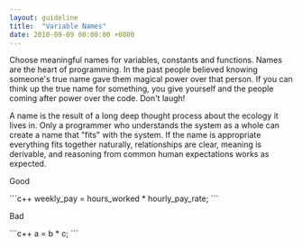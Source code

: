 ```yaml
---
layout: guideline
title:  "Variable Names"
date: 2018-09-09 00:00:00 +0800
---
```


Choose meaningful names for variables, constants and functions.
Names are the heart of programming. In the past people believed knowing someone's true name gave them magical power over that person. If you can think up the true name for something, you give yourself and the people coming after power over the code. Don't laugh!

A name is the result of a long deep thought process about the ecology it lives in. Only a programmer who understands the system as a whole can create a name that "fits" with the system. If the name is appropriate everything fits together naturally, relationships are clear, meaning is derivable, and reasoning from common human expectations works as expected.

<p class="s-tag-caption do">Good</p>
```c++
weekly_pay = hours_worked * hourly_pay_rate;
```

<p class="s-tag-caption dont">Bad</p>
```c++
a = b * c;
```